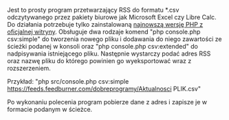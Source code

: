 Jest to prosty program przetwarzający RSS do formatu *.csv odczytywanego przez pakiety biurowe jak Microsoft Excel czy Libre Calc. 
Do działania potrzebuje tylko zainstalowaną [najnowszą wersję PHP z oficjalnej witryny](https://www.php.net/downloads.php). 
Obsługuje dwa rodzaje komend "php console.php csv:simple" do tworzenia nowego pliku i dodawania do niego zawartości ze ścieżki 
podanej w konsoli oraz "php console.php csv:extended" do nadpisywania istniejącego pliku. Następnie wystarczy podać adres RSS oraz 
nazwę pliku do którego powinien go wyeksportować wraz z rozszerzeniem. 

Przykład: "php src/console.php csv:simple https://feeds.feedburner.com/dobreprogramy/Aktualnosci PLIK.csv"

Po wykonaniu polecenia program pobierze dane z adres i zapisze je w formacie podanym w ścieżce.
